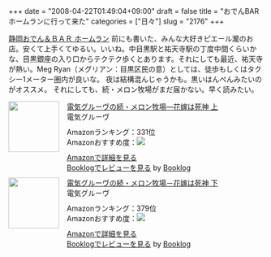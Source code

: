 +++
date = "2008-04-22T01:49:04+09:00"
draft = false
title = "おでんBARホームランに行って来た"
categories = ["日々"]
slug = "2176"
+++

<a href="http://r.tabelog.com/tokyo/rstdtl/13046790/" target="_blank">静岡おでん＆ＢＡＲ ホームラン</a>
前にも書いた、みんな大好きピエール瀧のお店。安くて上手くてゆるい。いいね。中目黒駅と祐天寺駅の丁度中間くらいかな、目黒銀座の入り口からテクテク歩くとあります。それにしても最近、祐天寺が熱い。Meg Ryan（メグリアン：目黒区民の意）としては、徒歩もしくはタクシー1メーター圏内が良いな。
夜は結構混んじゃうかも。黒いはんぺんみたいのがオススメ。
それにしても、続・メロン牧場がまだ届かない。早く読みたい。
<div class="booklog-all" style="margin-bottom:10px;"><div class="booklog-img" style="float:left; margin-right:15px;"><a href="http://www.amazon.co.jp/gp/redirect.html%3FASIN=4860520750%26tag=booklog-detail-22%26lcode=xm2%26cID=2025%26ccmID=165953%26location=/o/ASIN/4860520750%253FSubscriptionId=08M7KT9XDNR3N95ANHR2/ref=nosim" target="_blank"><img src="http://ecx.images-amazon.com/images/I/51uIrjl4kiL._SL160_.jpg"  class="booklog-imgsrc" style="border:0px; width:100px"></a><br></div><div class="booklog-data" style="float:left; width:300px;"><div class="booklog-title"><a href="http://www.amazon.co.jp/gp/redirect.html%3FASIN=4860520750%26tag=booklog-detail-22%26lcode=xm2%26cID=2025%26ccmID=165953%26location=/o/ASIN/4860520750%253FSubscriptionId=08M7KT9XDNR3N95ANHR2/ref=nosim" target="_blank">電気グルーヴの続・メロン牧場―花嫁は死神 上</a></div><div class="booklog-pub">電気グルーヴ</div><div class="booklog-info" style="margin-top:10px;">Amazonランキング：331位<br>Amazonおすすめ度：<img src="http://booklog.jp/img/5.gif"><br></div><div class="booklog-link" style="margin-top:10px;"><a href="http://www.amazon.co.jp/gp/redirect.html%3FASIN=4860520750%26tag=booklog-detail-22%26lcode=xm2%26cID=2025%26ccmID=165953%26location=/o/ASIN/4860520750%253FSubscriptionId=08M7KT9XDNR3N95ANHR2/ref=nosim" target="_blank">Amazonで詳細を見る</a><br><a href="http://detail.booklog.jp/asin/4860520750/asid=booklog-detail-22" target="_blank">Booklogでレビューを見る</a> by <a href="http://booklog.jp" target="_blank">Booklog</a><br></div></div><br style="clear:left"></div>
<div class="booklog-all" style="margin-bottom:10px;"><div class="booklog-img" style="float:left; margin-right:15px;"><a href="http://www.amazon.co.jp/gp/redirect.html%3FASIN=4860520769%26tag=booklog-peta-22%26lcode=xm2%26cID=2025%26ccmID=165953%26location=/o/ASIN/4860520769%253FSubscriptionId=08M7KT9XDNR3N95ANHR2/ref=nosim" target="_blank"><img src="http://ecx.images-amazon.com/images/I/41UcjJ07IVL._SL160_.jpg"  class="booklog-imgsrc" style="border:0px; width:100px"></a><br></div><div class="booklog-data" style="float:left; width:300px;"><div class="booklog-title"><a href="http://www.amazon.co.jp/gp/redirect.html%3FASIN=4860520769%26tag=booklog-peta-22%26lcode=xm2%26cID=2025%26ccmID=165953%26location=/o/ASIN/4860520769%253FSubscriptionId=08M7KT9XDNR3N95ANHR2/ref=nosim" target="_blank">電気グルーヴの続・メロン牧場－花嫁は死神 下</a></div><div class="booklog-pub">電気グルーヴ</div><div class="booklog-info" style="margin-top:10px;">Amazonランキング：379位<br>Amazonおすすめ度：<img src="http://booklog.jp/img/5.gif"><br></div><div class="booklog-link" style="margin-top:10px;"><a href="http://www.amazon.co.jp/gp/redirect.html%3FASIN=4860520769%26tag=booklog-peta-22%26lcode=xm2%26cID=2025%26ccmID=165953%26location=/o/ASIN/4860520769%253FSubscriptionId=08M7KT9XDNR3N95ANHR2/ref=nosim" target="_blank">Amazonで詳細を見る</a><br><a href="http://detail.booklog.jp/asin/4860520769/asid=booklog-peta-22" target="_blank">Booklogでレビューを見る</a> by <a href="http://booklog.jp" target="_blank">Booklog</a><br></div></div><br style="clear:left"></div>
